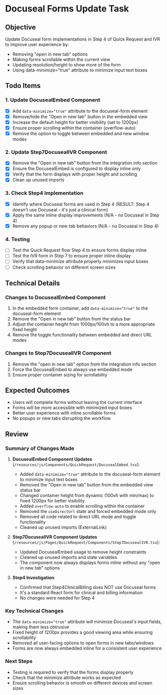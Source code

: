 # Docuseal Forms Update Task

## Objective

Update Docuseal form implementations in Step 4 of Quick Request and IVR to improve user experience by:

- Removing "open in new tab" options
- Making forms scrollable within the current view
- Updating resolution/height to show more of the form
- Using data-minimize="true" attribute to minimize input text boxes

## Todo Items

### 1. Update DocusealEmbed Component

- [x] Add `data-minimize="true"` attribute to the docuseal-form element
- [x] Remove/hide the "Open in new tab" button in the embedded view
- [x] Increase the default height for better visibility (set to 1200px)
- [x] Ensure proper scrolling within the container (overflow-auto)
- [x] Remove the option to toggle between embedded and new window modes

### 2. Update Step7DocusealIVR Component

- [x] Remove the "Open in new tab" button from the integration info section
- [x] Ensure the DocusealEmbed is configured to display inline only
- [x] Verify that the form displays with proper height and scrolling
- [x] Clean up unused imports

### 3. Check Step4 Implementation

- [x] Identify where Docuseal forms are used in Step 4 (RESULT: Step 4 doesn't use Docuseal - it's just a clinical form)
- [x] Apply the same inline display improvements (N/A - no Docuseal in Step 4)
- [x] Remove any popup or new tab behaviors (N/A - no Docuseal in Step 4)

### 4. Testing

- [ ] Test the Quick Request flow Step 4 to ensure forms display inline
- [ ] Test the IVR form in Step 7 to ensure proper inline display
- [ ] Verify that data-minimize attribute properly minimizes input boxes
- [ ] Check scrolling behavior on different screen sizes

## Technical Details

### Changes to DocusealEmbed Component

1. In the embedded form container, add `data-minimize="true"` to the docuseal-form element
2. Remove the "Open in new tab" button from the status bar
3. Adjust the container height from 1000px/100vh to a more appropriate fixed height
4. Remove the toggle functionality between embedded and direct URL modes

### Changes to Step7DocusealIVR Component

1. Remove the "open in new tab" option from the integration info section
2. Force the DocusealEmbed to always use embedded mode
3. Ensure proper container sizing for scrollability

## Expected Outcomes

- Users will complete forms without leaving the current interface
- Forms will be more accessible with minimized input boxes
- Better user experience with inline scrollable forms
- No popups or new tabs disrupting the workflow

## Review

### Summary of Changes Made

1. **DocusealEmbed Component Updates** (`/resources/js/Components/QuickRequest/DocusealEmbed.tsx`):
   - Added `data-minimize="true"` attribute to the docuseal-form element to minimize input text boxes
   - Removed the "Open in new tab" button from the embedded view status bar
   - Changed container height from dynamic (100vh with min/max) to fixed 1200px for better visibility
   - Added `overflow-auto` to enable scrolling within the container
   - Removed the `useDirectUrl` state and forced embedded mode only
   - Removed all code related to direct URL mode and toggle functionality
   - Cleaned up unused imports (ExternalLink)

2. **Step7DocusealIVR Component Updates** (`/resources/js/Pages/QuickRequest/Components/Step7DocusealIVR.tsx`):
   - Updated DocusealEmbed usage to remove height constraints
   - Cleaned up unused imports and state variables
   - The component now always displays forms inline without any "open in new tab" options

3. **Step4 Investigation**:
   - Confirmed that Step4ClinicalBilling does NOT use Docuseal forms
   - It's a standard React form for clinical and billing information
   - No changes were needed for Step 4

### Key Technical Changes

- The `data-minimize="true"` attribute will minimize Docuseal's input fields, making them less obtrusive
- Fixed height of 1200px provides a good viewing area while ensuring scrollability
- Removed all user-facing options to open forms in new tabs/windows
- Forms are now always embedded inline for a consistent user experience

### Next Steps

- Testing is required to verify that the forms display properly
- Check that the minimize attribute works as expected
- Ensure scrolling behavior is smooth on different devices and screen sizes

